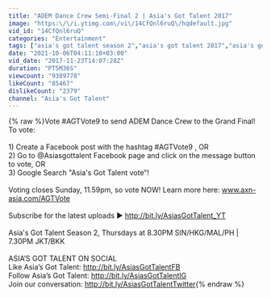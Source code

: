 ```yaml
---
title: "ADEM Dance Crew Semi-Final 2 | Asia's Got Talent 2017"
image: "https:\/\/i.ytimg.com\/vi\/14CfQnl6ruQ\/hqdefault.jpg"
vid_id: "14CfQnl6ruQ"
categories: "Entertainment"
tags: ["asia's got talent season 2","asia's got talent 2017","asia's got talent"]
date: "2021-10-06T04:11:10+03:00"
vid_date: "2017-11-23T14:07:28Z"
duration: "PT5M36S"
viewcount: "9389778"
likeCount: "85467"
dislikeCount: "2379"
channel: "Asia's Got Talent"
---
```

{% raw %}Vote #AGTVote9 to send ADEM Dance Crew to the Grand Final! To vote: <br /><br />1) Create a Facebook post with the hashtag #AGTVote9 , OR <br />2) Go to @Asiasgottalent Facebook page and click on the message button to vote, OR<br />3) Google Search &quot;Asia's Got Talent vote&quot;! <br /><br />Voting closes Sunday, 11.59pm, so vote NOW! Learn more here: www.axn-asia.com/AGTVote<br /><br />Subscribe for the latest uploads ► <a rel="nofollow" target="blank" href="http://bit.ly/AsiasGotTalent_YT">http://bit.ly/AsiasGotTalent_YT</a><br /><br />Asia's Got Talent Season 2, Thursdays at 8.30PM SIN/HKG/MAL/PH | 7.30PM JKT/BKK<br /><br />ASIA’S GOT TALENT ON SOCIAL<br />Like Asia’s Got Talent: <a rel="nofollow" target="blank" href="http://bit.ly/AsiasGotTalentFB">http://bit.ly/AsiasGotTalentFB</a> <br />Follow Asia’s Got Talent: <a rel="nofollow" target="blank" href="http://bit.ly/AsiasGotTalentIG">http://bit.ly/AsiasGotTalentIG</a> <br />Join our conversation: <a rel="nofollow" target="blank" href="http://bit.ly/AsiasGotTalentTwitter">http://bit.ly/AsiasGotTalentTwitter</a>{% endraw %}
